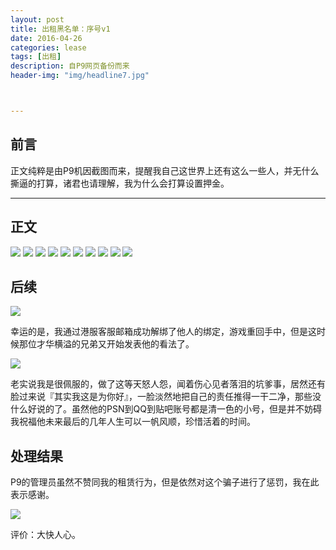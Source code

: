 ```yaml
---
layout: post
title: 出租黑名单：序号v1
date: 2016-04-26
categories: lease
tags: [出租]
description: 自P9网页备份而来
header-img: "img/headline7.jpg"



---
```





## 前言



正文纯粹是由P9机因截图而来，提醒我自己这世界上还有这么一些人，并无什么撕逼的打算，诸君也请理解，我为什么会打算设置押金。

- - -



## 正文

![](http://7xlzhh.com1.z0.glb.clouddn.com/%E9%BB%91%E5%90%8D%E5%8D%95v11.png)
![](http://7xlzhh.com1.z0.glb.clouddn.com/%E9%BB%91%E5%90%8D%E5%8D%95v12.png)
![](http://7xlzhh.com1.z0.glb.clouddn.com/%E9%BB%91%E5%90%8D%E5%8D%95v13.png)
![](http://7xlzhh.com1.z0.glb.clouddn.com/%E9%BB%91%E5%90%8D%E5%8D%95v14.png)
![](http://7xlzhh.com1.z0.glb.clouddn.com/%E9%BB%91%E5%90%8D%E5%8D%95v15.png)
![](http://7xlzhh.com1.z0.glb.clouddn.com/%E9%BB%91%E5%90%8D%E5%8D%95v16.png)
![](http://7xlzhh.com1.z0.glb.clouddn.com/%E9%BB%91%E5%90%8D%E5%8D%95v17.png)
![](http://7xlzhh.com1.z0.glb.clouddn.com/%E9%BB%91%E5%90%8D%E5%8D%95v18.png)
![](http://7xlzhh.com1.z0.glb.clouddn.com/%E9%BB%91%E5%90%8D%E5%8D%95v19.png)
![](http://7xlzhh.com1.z0.glb.clouddn.com/%E9%BB%91%E5%90%8D%E5%8D%95v110.png)


## 后续 

![](http://7xlzhh.com1.z0.glb.clouddn.com/%E9%BB%91%E5%90%8D%E5%8D%95v1.png)

幸运的是，我通过港服客服邮箱成功解绑了他人的绑定，游戏重回手中，但是这时候那位才华横溢的兄弟又开始发表他的看法了。

![](http://7xlzhh.com1.z0.glb.clouddn.com/%E9%BB%91%E5%90%8D%E5%8D%95v1%E5%B1%8F%E5%B9%95%E5%BF%AB%E7%85%A7%202016-04-30%2009.08.14.png)

老实说我是很佩服的，做了这等天怒人怨，闻着伤心见者落泪的坑爹事，居然还有脸过来说『其实我这是为你好』，一脸淡然地把自己的责任推得一干二净，那些没什么好说的了。虽然他的PSN到QQ到贴吧账号都是清一色的小号，但是并不妨碍我祝福他未来最后的几年人生可以一帆风顺，珍惜活着的时间。


## 处理结果

P9的管理员虽然不赞同我的租赁行为，但是依然对这个骗子进行了惩罚，我在此表示感谢。

![](http://7xlzhh.com1.z0.glb.clouddn.com/%E9%BB%91%E5%90%8D%E5%8D%95v1%E5%B1%8F%E5%B9%95%E5%BF%AB%E7%85%A7%202016-04-30%2009.10.02.png)

评价：大快人心。

